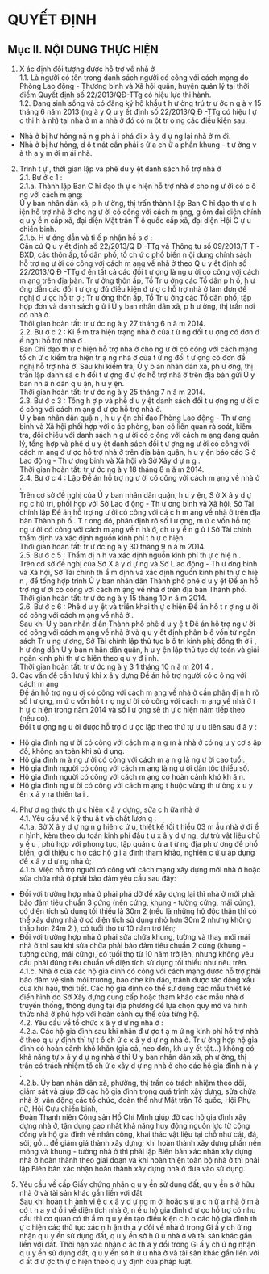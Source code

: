 # QUYẾT ĐỊNH

## Mục II. NỘI DUNG THỰC HIỆN  
1. X ác định đối tượng  được hỗ trợ về nhà ở  
1.1. Là người có tên trong danh sách người có công với cách mạng do Phòng Lao động - Thương binh và Xã hội quận, huyện quản lý tại thời điểm Quyết định số 22/2013/QĐ-TTg có hiệu lực thi hành.  
1.2.  Đang  sinh  sống  và  có  đăng  ký  hộ  khẩu  t h ư ờng  trú  tr ư ớc  n g à y 15  tháng 6  năm  2013  (ng à y Q u y ết  định  số  22/2013/Q Đ -TTg  có  hiệu  l ự c  thi  h à nh)  tại  nhà  ở m à nhà ở đó có  m ột tr o ng các điều kiện sau:  
- Nhà ở bị hư  hỏng nặ n g ph ả i phá đi x â y  d ự ng lại nhà ở m ới.  
-  Nhà ở bị hư  hỏng, d ộ t nát cần phải s ử a ch ữ a phần khung  -  t ư ờng v à th a y m ới  m ái nhà.  
2. Trình t ự , thời gian lập và phê du y ệt danh  sách hỗ trợ nhà ở  
2.1. Bư ớ c 1 :  
2.1.a.  Thành  lập  Ban  C hỉ  đạo  th ự c  hiện  hỗ  trợ  nhà  ở cho  ng ư ời có  c ô ng  với cách m ạng:  
Ủ y  ban  nhân  dân  xã,  p h ư ờng,  thị  trấn  thành  l ập  Ban  C hỉ  đạo  th ự c  h iện  hỗ trợ  nhà  ở  cho  ng ư ời  có  công  với  cách  m ạng, g ồm đại  diện  chính  q u y ề n  cấp  xã,  đại diện Mặt trận T ổ quốc cấp xã, đại diện Hội C ự u chiến binh.  
2.1.b. H ư ớng dẫn và ti ế p nhận hồ s ơ :  
Căn cứ  Q u y ết định số  22/2013/Q Đ -TTg và Thông tư  số 09/2013/T T -BXD, các  thôn  ấp,  tổ  dân  phố,  tổ  ch ứ c  phổ  biến  n ội  dung  chính  sách  hỗ  trợ  ng ư ời  có công  với cách  m ạng  về  nhà  ở theo  Q u y ết  định  số  22/2013/Q Đ -TTg  đ ến  tất  cả  các đối t ư ợng là ng ư ời có công với cách  m ạng  trên địa bàn. Tr ư ởng thôn ấp, Tổ Tr ư ởng các  Tổ  dân  p h ố,  h ư ớng dẫn  các  đối  t ư ợng đủ  điều  kiện  đ ư ợ c  hỗ  trợ nhà  ở làm đơn  đề  nghị  đ ư ợc hỗ  tr ợ ; Tr ư ởng  thôn  ấp, Tổ  Tr ư ởng  các  Tổ  dân phố,  tập  hợp đơn và danh sách g ử i  Ủ y  ban nhân dân xã, p h ư ờng, thị trấn nơi có nhà ở.  
Thời gian hoàn tất: tr ư ớc ng à y  27 tháng 6 n ă m  2014.  
2.2.  Bư ớ c  2 : Ki ể m tra  hiện  trạng  nhà  ở  của  t ừ ng  đối  t ư ợng  có  đơn đ ề  nghị hỗ trợ nhà ở .  
Ban  Chỉ  đạo  th ự c  hiện hỗ  trợ  nhà  ở  cho  ng ư ời  có  công  với  cách  mạng  tổ ch ứ c  kiểm  tra  hiện  tr ạ ng  nhà  ở  của  t ừ ng  đối  t ư ợng  có  đơn  đề  nghị  hỗ  trợ  nhà  ở. Sau  khi  kiểm  tra, Ủ y b an  nhân  dân  xã,  ph ư ờng,  thị  trấn  lập  danh  sá c h  đối  t ư ợng đ ư ợc hỗ trợ nhà ở trên địa bàn gửi Ủ y  ban nh â n dân q u ận, h u y ện.  
Thời gian hoàn tất: tr ư ớc ng à y  25 tháng 7 n ă m  2014.  
2.3.  Bư ớ c  3 : Tổng  h ợ p  và  phê  d u y ệt  danh  sách  đối  t ư ợng  ng ư ời  c ó  công với cách m ạng đ ư ợc hỗ trợ nhà ở.  
Ủ y  ban  nhân  dân  quậ n ,  h u y ện  chỉ  đạo  Phòng  Lao  động  -  Th ư ơng  binh  và Xã hội  phối hợp với  c ác  phòng, ban  có liên  quan rà  soát, kiểm tra,  đối chiếu với danh  sách  n g ư ời  có  c ông  với  cách  m ạng  đang  quản  lý,  tổng  hợp  và  phê  d u y ệt danh sách  đối t ư ợng ng ư ời có công với cách  m ạng đ ư ợc hỗ trợ  nhà  ở trên địa bàn quận, h u y ện báo cáo S ở Lao động - Th ư ơng binh và Xã hội  và Sở Xây  d ự n g .  
Thời gian hoàn tất: tr ư ớc ng à y  18 tháng 8 n ă m  2014.  
2.4. Bư ớ c  4 : Lập Đề án  hỗ trợ ng ư ời có công với cách m ạng về nhà ở .  
Trên  cơ  sở  đề  nghị  của  Ủ y  ban  nhân  dân  quận,  h u y ện,  S ở  X â y  d ự ng c hủ  trì, phối hợp với  Sở Lao đ ộng  - Th ư ơng binh và Xã hội, Sở Tài chính lập Đề án hỗ trợ ng ư ời có công với cá c h m ạng  về nhà ở trên  địa bàn  Thành ph ố . T r ong đó, phân định  rõ  số  l ư ợng, m ứ c  vốn  hỗ  trợ ng ư ời có  công  với cách  m ạng  về  n hà  ở, ch u y ể n g ử i Sở Tài chính thẩm  định và xác định nguồn kinh phí t h ự c hiện.  
Thời gian hoàn tất: tr ư ớc ng à y  30 tháng 9 n ă m  2014.  
2.5. Bư ớ c  5 : Thẩm  đị n h và xác định nguồn kinh phí th ự c hiệ n .  
Trên  cơ  sở  đề  nghị  của  Sở  X â y d ự ng  và  Sở  L ao  động  -  Th ư ơng  binh  và  Xã hội,  Sở  Tài  chính  th ẩ m định  và  xác  định  nguồn  kinh  phí  th ự c  hiệ n ,  để  tổng  hợp trình Ủ y ban  nhân  dân  Thành  phố  phê  d u y ệt  Đề  án  hỗ  trợ  ng ư ời  có  công  với  cách m ạng về nhà ở trên địa  bàn  Thành phố.  
Thời gian hoàn tất: tr ư ớc ng à y  15 tháng 10 n ă m  2014.  
2.6.  Bư ớ c  6 : Phê  d u y ệt  và  triển  khai  th ự c  hiện  Đề  án  hỗ  t r ợ ng ư ời có  công với cách m ạng về nhà  ở .  
Sau  khi  Ủ y ban  nhân  d ân  Thành  phố  phê  d u y ệ t  Đề  án  hỗ  trợ  ng ư ời  có  công với  cách  m ạng  về  nhà  ở  và  q u y ết  định  phân b ổ  vốn  từ  ngân sách  Tr u ng  ư ơng,  Sở Tài  chính  lập  thủ  tục b ố  trí  kinh  phí; đồng  th ờ i ,  h ư ớng  dẫn  Ủ y  ban n hân  dân  quận, h u y ện lập thủ tục  dự  toán và giải ngân  kinh phí th ự c hiện theo q u y  đ ị nh.  
Thời gian hoàn tất: tr ư ớc ng à y  3 1 tháng 10 n ă m  201 4 .  
3.  Các  vấn  đề  cần  lưu  ý  khi  x â y  dựng  Đề án  hỗ  trợ  người  có  c ô ng  với cách m ạng  
Đề  án  hỗ  trợ  ng ư ời  có công  với  cách  m ạng  về  nhà  ở  cần  phân  đị n h  rõ  số l ư ợng,  m ứ c  vốn  hỗ  t r ợ  ng ư ời  có  công  với  cách  m ạng  về  nhà  ở  t h ự c  hiện  trong năm  2014 và số l ư ợng  sẽ th ự c hiện  năm  tiếp theo (nếu có).  
Đối t ư ợng ng ư ời được  hỗ trợ đ ư ợc lập theo thứ  tự ư u tiên sau đ â y :  
-  Hộ  gia  đình  ng ư ời  có  công  với  cách  m ạ n g  m à  nhà  ở  có  ng u y cơ  s ập  đổ, không an toàn khi sử  d ụng.  
- Hộ gia đình m à ng ư ời  có công  với cách m ạ n g là ng ư ời cao tuổi.  
- Hộ gia đình người có  công với cách m ạng  là  ng ư ời dân tộc thiểu số.  
- Hộ gia đình người có  công với cách m ạng  có  hoàn cảnh khó kh ă n.  
-  Hộ  gia  đình  ng ư ời  có  công  với  cách  m ạng  t huộc  vùng  th ư ờng  x u y ên  x ả y ra thiên ta i .  
4. Phư ơ ng thức th ự c  hiện x â y  dựng, sửa c h ữa nhà ở  
4.1. Yêu cầu về k ỹ  thu ậ t và chất lượn g :  
4.1.a.  Sở  X â y d ự ng  n g hiên  c ứ u,  thiết  kế  tối  t hiểu  03  m ẫu  nhà  ở  đi ể n  hình, kèm  theo  dự  toán  kinh  phí  đầu  t ư  x â y d ự ng,  dự  trù  vật  liệu  chủ  y ế u ,  phù  hợp  với phong  tục,  tập  quán c ủ a  t ừ ng  địa ph ư ơng để phổ  biến,  giới  thiệu c h o  các  hộ  g i a đình tham  khảo, nghiên  c ứ u áp dụng để x â y  d ự ng nhà ở;  
4.1.b. Việc hỗ trợ người có công với cách mạng xây dựng mới nhà ở hoặc sửa chữa nhà ở phải bảo đảm yêu cầu sau đây:  
- Đối với trường hợp nhà ở phải phá dỡ để xây dựng lại thì nhà ở mới phải bảo đảm tiêu chuẩn 3 cứng (nền cứng, khung - tường cứng, mái cứng), có diện tích sử dụng tối thiểu là 30m 2 (nếu là những hộ độc thân thì có thể xây dựng nhà ở có diện tích sử dụng nhỏ hơn 30m 2 nhưng không thấp hơn 24m 2 ), có tuổi thọ từ 10 năm trở lên;  
- Đối với trường hợp nhà ở phải sửa chữa khung, tường và thay mới mái nhà ở thì sau khi sửa chữa phải bảo đảm tiêu chuẩn 2 cứng (khung - tường cứng, mái cứng), có tuổi thọ từ 10 năm trở lên, nhưng không yêu cầu phải đúng tiêu chuẩn về diện tích sử dụng tối thiểu như nêu trên.  
4.1.c. Nhà ở của các hộ gia đình có công với cách mạng được hỗ trợ phải bảo đảm vệ sinh môi trường, bao che kín đáo, tránh được tác động xấu của khí hậu, thời tiết. Các hộ gia đình có thể sử dụng các mẫu thiết kế điển hình do Sở Xây dựng cung cấp hoặc tham khảo các mẫu nhà ở truyền thống, thông dụng tại địa phương để lựa chọn quy mô và hình thức nhà ở phù hợp với hoàn cảnh cụ thể của từng hộ.  
4.2. Yêu cầu về tổ chức  x â y  d ự ng nhà ở :  
4.2.a.  Các  hộ  gia  đình  sau  khi  nhận  đ ư ợc  t ạ m  ứ ng  kinh  phí  hỗ  trợ  nhà  ở theo  q u y  định  thì  tự  t ổ  ch ứ c  x â y  d ự ng  nhà  ở.  Tr ư ờng  hợp  hộ  gia  đình  có  hoàn cảnh  khó  khăn  (già  cả,  neo  đơn,  kh u y ết  tật...)  không  có  khả  năng  tự  x â y  d ự ng  nhà ở  thì Ủ y  ban  nhân  dân  xã,  ph ư ờng,  thị  trấn  có  trách  nhiệm tổ  ch ứ c  xây d ự ng  nhà  ở cho các hộ gia đình n à y .  
4.2.b. Ủy ban nhân dân xã, phường, thị trấn có trách nhiệm theo dõi, giám sát và giúp đỡ các hộ gia đình trong quá trình xây dựng, sửa chữa nhà ở; vận động các tổ chức, đoàn thể như Mặt trận Tổ quốc, Hội Phụ nữ, Hội Cựu chiến binh,  
Đoàn Thanh niên Cộng sản Hồ Chí Minh giúp đỡ các hộ gia đình xây dựng nhà ở, tận dụng cao nhất khả năng huy động nguồn lực từ cộng đồng và hộ gia đình về nhân công, khai thác vật liệu tại chỗ như cát, đá, sỏi, gỗ... để giảm giá thành xây dựng; khi hoàn thành xây dựng phần nền móng và khung - tường nhà ở thì phải lập Biên bản xác nhận xây dựng nhà ở hoàn thành theo giai đoạn và khi hoàn thiện toàn bộ nhà ở thì phải lập Biên bản xác nhận hoàn thành xây dựng nhà ở đưa vào sử dụng.  
5.  Yêu  cầu  về  cấp  Giấy  chứng  nhận  q u y ền sử  dụng  đất,  qu y ền  s ở  hữu nhà ở và tài sản khác gắn liền với đất  
Sau  khi  hoàn  t h ành  vi ệ c  x â y d ự ng  m ới  hoặc  s ử a  c h ữ a  nhà  ở  m à  có  t h a y đ ổ i về  diện  tích  nhà  ở,  n ế u  hộ  gia  đình  đ ư ợc  hỗ  trợ  có  nhu  cầu  thì  cơ quan  có  th ẩ m q u y ền tạo  điều kiện  c h o các hộ gia  đình th ự c  hiện các thủ tục  xác n h ận th a y  đổi về nhà  ở  trong  Gi ấ y ch ứ ng  nhận  q u y ền  sử  dụng  đất,  q u y ền  sở  h ữ u  nhà  ở  và  tài  sản khác  gắn  liền  với  đất.  Thời  hạn  xác  nhận  c ác  th a y đổi  trong  Gi ấ y  ch ứ ng  nhận q u y ền  sử  dụng  đất,  q u y ền  sở h ữ u  nhà  ở và  tài  sản  khác  gắn  liền  với đ ất  đ ư ợc  th ự c hiện theo q u y  định của  pháp luật.